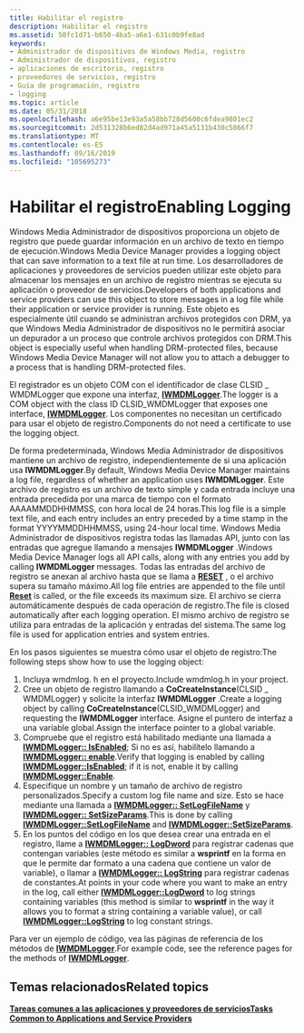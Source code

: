 ```yaml
---
title: Habilitar el registro
description: Habilitar el registro
ms.assetid: 50fc1d71-b650-4ba5-a6e1-631c0b9fe8ad
keywords:
- Administrador de dispositivos de Windows Media, registro
- Administrador de dispositivos, registro
- aplicaciones de escritorio, registro
- proveedores de servicios, registro
- Guía de programación, registro
- logging
ms.topic: article
ms.date: 05/31/2018
ms.openlocfilehash: a6e95be13e93a5a58bb728d5600c6fdea9801ec2
ms.sourcegitcommit: 2d531328b6ed82d4ad971a45a5131b430c5866f7
ms.translationtype: MT
ms.contentlocale: es-ES
ms.lasthandoff: 09/16/2019
ms.locfileid: "105695273"
---
```

# <a name="enabling-logging"></a><span data-ttu-id="f62df-109">Habilitar el registro</span><span class="sxs-lookup"><span data-stu-id="f62df-109">Enabling Logging</span></span>

<span data-ttu-id="f62df-110">Windows Media Administrador de dispositivos proporciona un objeto de registro que puede guardar información en un archivo de texto en tiempo de ejecución.</span><span class="sxs-lookup"><span data-stu-id="f62df-110">Windows Media Device Manager provides a logging object that can save information to a text file at run time.</span></span> <span data-ttu-id="f62df-111">Los desarrolladores de aplicaciones y proveedores de servicios pueden utilizar este objeto para almacenar los mensajes en un archivo de registro mientras se ejecuta su aplicación o proveedor de servicios.</span><span class="sxs-lookup"><span data-stu-id="f62df-111">Developers of both applications and service providers can use this object to store messages in a log file while their application or service provider is running.</span></span> <span data-ttu-id="f62df-112">Este objeto es especialmente útil cuando se administran archivos protegidos con DRM, ya que Windows Media Administrador de dispositivos no le permitirá asociar un depurador a un proceso que controle archivos protegidos con DRM.</span><span class="sxs-lookup"><span data-stu-id="f62df-112">This object is especially useful when handling DRM-protected files, because Windows Media Device Manager will not allow you to attach a debugger to a process that is handling DRM-protected files.</span></span>

<span data-ttu-id="f62df-113">El registrador es un objeto COM con el identificador de clase CLSID \_ WMDMLogger que expone una interfaz, [**IWMDMLogger**](/windows/desktop/api/wmdmlog/nn-wmdmlog-iwmdmlogger).</span><span class="sxs-lookup"><span data-stu-id="f62df-113">The logger is a COM object with the class ID CLSID\_WMDMLogger that exposes one interface, [**IWMDMLogger**](/windows/desktop/api/wmdmlog/nn-wmdmlog-iwmdmlogger).</span></span> <span data-ttu-id="f62df-114">Los componentes no necesitan un certificado para usar el objeto de registro.</span><span class="sxs-lookup"><span data-stu-id="f62df-114">Components do not need a certificate to use the logging object.</span></span>

<span data-ttu-id="f62df-115">De forma predeterminada, Windows Media Administrador de dispositivos mantiene un archivo de registro, independientemente de si una aplicación usa **IWMDMLogger**.</span><span class="sxs-lookup"><span data-stu-id="f62df-115">By default, Windows Media Device Manager maintains a log file, regardless of whether an application uses **IWMDMLogger**.</span></span> <span data-ttu-id="f62df-116">Este archivo de registro es un archivo de texto simple y cada entrada incluye una entrada precedida por una marca de tiempo con el formato AAAAMMDDHHMMSS, con hora local de 24 horas.</span><span class="sxs-lookup"><span data-stu-id="f62df-116">This log file is a simple text file, and each entry includes an entry preceded by a time stamp in the format YYYYMMDDHHMMSS, using 24-hour local time.</span></span> <span data-ttu-id="f62df-117">Windows Media Administrador de dispositivos registra todas las llamadas API, junto con las entradas que agregue llamando a mensajes **IWMDMLogger** .</span><span class="sxs-lookup"><span data-stu-id="f62df-117">Windows Media Device Manager logs all API calls, along with any entries you add by calling **IWMDMLogger** messages.</span></span> <span data-ttu-id="f62df-118">Todas las entradas del archivo de registro se anexan al archivo hasta que se llama a [**RESET**](/windows/desktop/api/wmdmlog/nf-wmdmlog-iwmdmlogger-reset) , o el archivo supera su tamaño máximo.</span><span class="sxs-lookup"><span data-stu-id="f62df-118">All log file entries are appended to the file until [**Reset**](/windows/desktop/api/wmdmlog/nf-wmdmlog-iwmdmlogger-reset) is called, or the file exceeds its maximum size.</span></span> <span data-ttu-id="f62df-119">El archivo se cierra automáticamente después de cada operación de registro.</span><span class="sxs-lookup"><span data-stu-id="f62df-119">The file is closed automatically after each logging operation.</span></span> <span data-ttu-id="f62df-120">El mismo archivo de registro se utiliza para entradas de la aplicación y entradas del sistema.</span><span class="sxs-lookup"><span data-stu-id="f62df-120">The same log file is used for application entries and system entries.</span></span>

<span data-ttu-id="f62df-121">En los pasos siguientes se muestra cómo usar el objeto de registro:</span><span class="sxs-lookup"><span data-stu-id="f62df-121">The following steps show how to use the logging object:</span></span>

1.  <span data-ttu-id="f62df-122">Incluya wmdmlog. h en el proyecto.</span><span class="sxs-lookup"><span data-stu-id="f62df-122">Include wmdmlog.h in your project.</span></span>
2.  <span data-ttu-id="f62df-123">Cree un objeto de registro llamando a **CoCreateInstance**(CLSID \_ WMDMLogger) y solicite la interfaz **IWMDMLogger** .</span><span class="sxs-lookup"><span data-stu-id="f62df-123">Create a logging object by calling **CoCreateInstance**(CLSID\_WMDMLogger) and requesting the **IWMDMLogger** interface.</span></span> <span data-ttu-id="f62df-124">Asigne el puntero de interfaz a una variable global.</span><span class="sxs-lookup"><span data-stu-id="f62df-124">Assign the interface pointer to a global variable.</span></span>
3.  <span data-ttu-id="f62df-125">Compruebe que el registro está habilitado mediante una llamada a [**IWMDMLogger:: IsEnabled**](/windows/desktop/api/wmdmlog/nf-wmdmlog-iwmdmlogger-isenabled); Si no es así, habilítelo llamando a [**IWMDMLogger:: enable**](/windows/desktop/api/wmdmlog/nf-wmdmlog-iwmdmlogger-enable).</span><span class="sxs-lookup"><span data-stu-id="f62df-125">Verify that logging is enabled by calling [**IWMDMLogger::IsEnabled**](/windows/desktop/api/wmdmlog/nf-wmdmlog-iwmdmlogger-isenabled); if it is not, enable it by calling [**IWMDMLogger::Enable**](/windows/desktop/api/wmdmlog/nf-wmdmlog-iwmdmlogger-enable).</span></span>
4.  <span data-ttu-id="f62df-126">Especifique un nombre y un tamaño de archivo de registro personalizados.</span><span class="sxs-lookup"><span data-stu-id="f62df-126">Specify a custom log file name and size.</span></span> <span data-ttu-id="f62df-127">Esto se hace mediante una llamada a [**IWMDMLogger:: SetLogFileName**](/windows/desktop/api/wmdmlog/nf-wmdmlog-iwmdmlogger-setlogfilename) y [**IWMDMLogger:: SetSizeParams**](/windows/desktop/api/wmdmlog/nf-wmdmlog-iwmdmlogger-setsizeparams).</span><span class="sxs-lookup"><span data-stu-id="f62df-127">This is done by calling [**IWMDMLogger::SetLogFileName**](/windows/desktop/api/wmdmlog/nf-wmdmlog-iwmdmlogger-setlogfilename) and [**IWMDMLogger::SetSizeParams**](/windows/desktop/api/wmdmlog/nf-wmdmlog-iwmdmlogger-setsizeparams).</span></span>
5.  <span data-ttu-id="f62df-128">En los puntos del código en los que desea crear una entrada en el registro, llame a [**IWMDMLogger:: LogDword**](/windows/desktop/api/wmdmlog/nf-wmdmlog-iwmdmlogger-logdword) para registrar cadenas que contengan variables (este método es similar a **wsprintf** en la forma en que le permite dar formato a una cadena que contiene un valor de variable), o llamar a [**IWMDMLogger:: LogString**](/windows/desktop/api/wmdmlog/nf-wmdmlog-iwmdmlogger-logstring) para registrar cadenas de constantes.</span><span class="sxs-lookup"><span data-stu-id="f62df-128">At points in your code where you want to make an entry in the log, call either [**IWMDMLogger::LogDword**](/windows/desktop/api/wmdmlog/nf-wmdmlog-iwmdmlogger-logdword) to log strings containing variables (this method is similar to **wsprintf** in the way it allows you to format a string containing a variable value), or call [**IWMDMLogger::LogString**](/windows/desktop/api/wmdmlog/nf-wmdmlog-iwmdmlogger-logstring) to log constant strings.</span></span>

<span data-ttu-id="f62df-129">Para ver un ejemplo de código, vea las páginas de referencia de los métodos de [**IWMDMLogger**](/windows/desktop/api/wmdmlog/nn-wmdmlog-iwmdmlogger).</span><span class="sxs-lookup"><span data-stu-id="f62df-129">For example code, see the reference pages for the methods of [**IWMDMLogger**](/windows/desktop/api/wmdmlog/nn-wmdmlog-iwmdmlogger).</span></span>

## <a name="related-topics"></a><span data-ttu-id="f62df-130">Temas relacionados</span><span class="sxs-lookup"><span data-stu-id="f62df-130">Related topics</span></span>

<dl> <dt>

[<span data-ttu-id="f62df-131">**Tareas comunes a las aplicaciones y proveedores de servicios**</span><span class="sxs-lookup"><span data-stu-id="f62df-131">**Tasks Common to Applications and Service Providers**</span></span>](tasks-common-to-applications-and-service-providers.md)
</dt> </dl>

 

 




